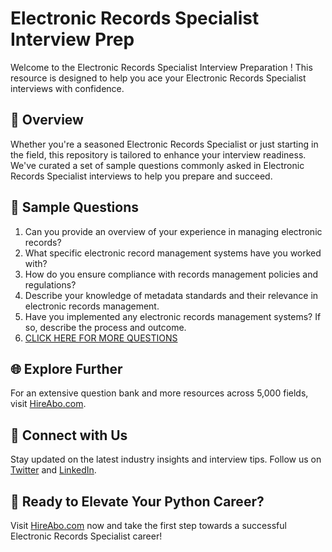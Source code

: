 # Electronic Records Specialist Interview Prep

Welcome to the Electronic Records Specialist Interview Preparation ! This resource is designed to help you ace your Electronic Records Specialist interviews with confidence.

## 🚀 Overview

Whether you're a seasoned Electronic Records Specialist or just starting in the field, this repository is tailored to enhance your interview readiness. We've curated a set of sample questions commonly asked in Electronic Records Specialist interviews to help you prepare and succeed.

## 📝 Sample Questions

1. Can you provide an overview of your experience in managing electronic records?
2. What specific electronic record management systems have you worked with?
3. How do you ensure compliance with records management policies and regulations?
4. Describe your knowledge of metadata standards and their relevance in electronic records management.
5. Have you implemented any electronic records management systems? If so, describe the process and outcome.
6. [CLICK HERE FOR MORE QUESTIONS](https://hireabo.com/job/18_1_44/Electronic%20Records%20Specialist)

## 🌐 Explore Further

For an extensive question bank and more resources across 5,000 fields, visit [HireAbo.com](https://www.hireabo.com).

## 📱 Connect with Us

Stay updated on the latest industry insights and interview tips. Follow us on [Twitter](https://twitter.com/hireabo) and [LinkedIn](https://www.linkedin.com/in/hire-abo-3609972a8/).

## 🚀 Ready to Elevate Your Python Career?

Visit [HireAbo.com](https://www.hireabo.com) now and take the first step towards a successful Electronic Records Specialist career!